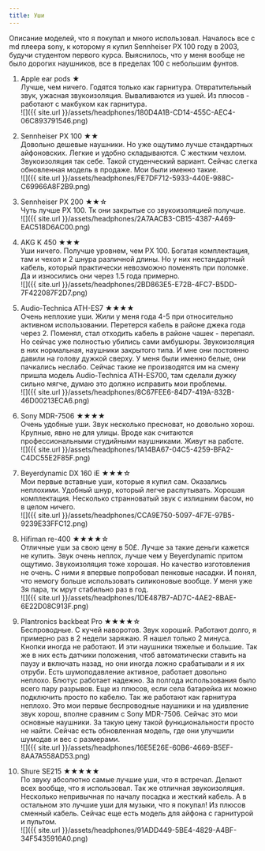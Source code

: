 ```yaml
---
title: Уши
---
```


Описание моделей, что я покупал и много использовал.
Началось все с md плеера sony, к которому я купил Sennheiser PX 100 году в 2003, будучи студентом первого курса. Выяснилось, что у меня вообще не было дорогих наушников, все в пределах 100 с небольшим фунтов.

1. Apple ear pods ★  
Лучше, чем ничего. Годятся только как гарнитура. Отвратительный звук, ужасная звукоизоляция. Вываливаются из ушей. Из плюсов - работают с макбуком как гарнитура.  
![]({{ site.url }}/assets/headphones/180D4A1B-CD14-455C-AEC4-06C893791546.png)

2. Sennheiser PX 100 ★★  
Довольно дешевые наушники. Но уже ощутимо лучше стандартных айфоновских. Легкие и удобно складываются. С жестким чехлом. Звукоизоляция так себе. Такой студенческий вариант. Сейчас слегка обновленная модель в продаже. Мои были именно такие.  
![]({{ site.url }}/assets/headphones/FE7DF712-5933-440E-988C-C69966A8F2B9.png)

3. Sennheiser PX 200 ★★☆  
Чуть лучше PX 100. Тк они закрытые со звукоизоляцией получше.  
![]({{ site.url }}/assets/headphones/2A7AACB3-CB15-4387-A469-EAC518D6AC00.png)

4. AKG K 450 ★★★  
Уши ничего. Получше уровнем, чем PX 100. Богатая комплектация, там и чехол и 2 шнура различной длины. Но у них нестандартный кабель, который практически невозможно поменять при поломке. Да и износились они через 1.5 года примерно.  
![]({{ site.url }}/assets/headphones/2BD863E5-E72B-4FC7-B5DD-7F422087F2D7.png)

5. Audio-Technica ATH-ES7 ★★★★  
Очень неплохие уши. Жили у меня года 4-5 при относительно активном использовании. Перетерся кабель в районе джека года через 2. Поменял, стал отходить кабель в районе чашек - перепаял. Но сейчас уже полностью убились сами амбушюры. 
Звукоизоляция в них нормальная, наушники закрытого типа. И мне они постоянно давили на голову дужкой сверху. У меня были именно белые, они пачкались неслабо. Сейчас такие не производятся им на смену пришла модель 
Audio-Technica ATH-ES700, там сделали дужку сильно мягче, думаю это должно исправить мои проблемы.  
![]({{ site.url }}/assets/headphones/8C67FEE6-84D7-419A-832B-46D00213ECA6.png)

6. Sony MDR-7506 ★★★★  
Очень удобные уши. Звук несколько пресноват, но довольно хорош. Крупные, явно не для улицы. Вроде как считаются профессиональными студийными наушниками. Живут на работе.  
![]({{ site.url }}/assets/headphones/1A14BA67-04C5-4259-BFA2-C4DC55E2F85F.png)

7. Beyerdynamic DX 160 iE ★★★☆  
Мои первые вставные уши, которые я купил сам. Оказались неплохими. Удобный шнур, который легче распутывать. Хорошая комплектация. Несколько странноватый звук с излишним басом, но в целом ничего.  
![]({{ site.url }}/assets/headphones/CCA9E750-5097-4F7E-97B5-9239E33FFC12.png)

8. Hifiman re-400 ★★★★☆  
Отличные уши за свою цену в 50£. Лучше за такие деньги кажется не купить. Звук очень неплох, лучше чем у Beyerdynamic притом ощутимо. Звукоизоляция тоже хорошая. Но качество изготовления не очень. С ними я впервые попробовал пенковые насадки. И понял, что немогу больше использовать силиконовые вообще. У меня уже 3я пара, тк мрут стабильно раз в год.  
![]({{ site.url }}/assets/headphones/1DE487B7-AD7C-4AE2-8BAE-6E22D08C913F.png)

9. Plantronics backbeat Pro ★★★★☆  
Беспроводные. С кучей наворотов. Звук хороший. Работают долго, я примерно раз в 2 недели заряжаю. Я нашел только 2 минуса. Кнопки иногда не работают. И эти наушники тяжелые и большие. Так же в них есть датчики положения, чтоб автоматически ставить на паузу и включать назад, но они иногда ложно срабатывали и я их отруби. Есть шумоподавление активное, работает довольно неплохо. Блютус работает надежно. За полгода использования было всего пару разрывов. Еще из плюсов, если села батарейка их можно подключить просто по кабелю. Так же работают как гарнитура неплохо. Это мои первые беспроводные наушники и на удивление звук хорош, вполне сравним с Sony MDR-7506. Сейчас это мои основные наушники.
За такую цену такой функциональности просто не найти. Сейчас есть обновленная модель, где они улучшили шумодав и вес с размерами.  
![]({{ site.url }}/assets/headphones/16E5E26E-60B6-4669-B5EF-8AA7A558AD53.png)

10. Shure SE215 ★★★★★  
По звуку абсолютно самые лучшие уши, что я встречал. Делают всех вообще, что я использовал. 
Так же отличная звукоизоляция. Несколько непривычная по началу посадка и жесткий кабель. А в остальном это лучшие уши для музыки, что я покупал! Из плюсов сменный кабель. Сейчас еще есть модель для айфона с гарнитурой и пультом.  
![]({{ site.url }}/assets/headphones/91ADD449-5BE4-4829-A4BF-34F5435916A0.png)
